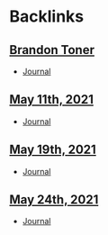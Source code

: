 
# Backlinks
## [Brandon Toner](<Brandon Toner.md>)
- [Journal](<Journal.md>)

## [May 11th, 2021](<May 11th, 2021.md>)
- [Journal](<Journal.md>)

## [May 19th, 2021](<May 19th, 2021.md>)
- [Journal](<Journal.md>)

## [May 24th, 2021](<May 24th, 2021.md>)
- [Journal](<Journal.md>)

